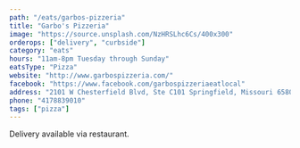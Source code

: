 ```yaml
---
path: "/eats/garbos-pizzeria"
title: "Garbo's Pizzeria"
image: "https://source.unsplash.com/NzHRSLhc6Cs/400x300"
orderops: ["delivery", "curbside"]
category: "eats"
hours: "11am-8pm Tuesday through Sunday"
eatsType: "Pizza"
website: "http://www.garbospizzeria.com/"
facebook: "https://www.facebook.com/garbospizzeriaeatlocal"
address: "2101 W Chesterfield Blvd, Ste C101 Springfield, Missouri 65807"
phone: "4178839010"
tags: ["pizza"]
---
```


Delivery available via restaurant.
